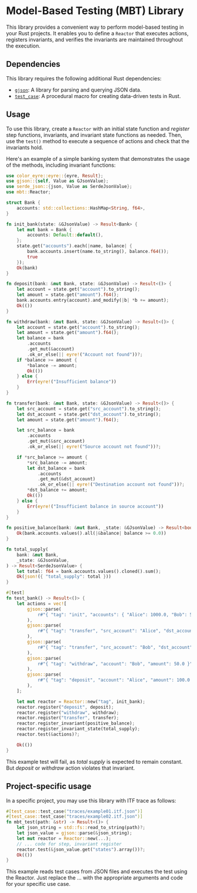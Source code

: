 # Model-Based Testing (MBT) Library

This library provides a convenient way to perform model-based testing in your
Rust projects. It enables you to define a `Reactor` that executes actions,
registers invariants, and verifies the invariants are maintained throughout the
execution.

## Dependencies

This library requires the following additional Rust dependencies:

- [`gjson`](https://docs.rs/gjson): A library for parsing and querying JSON
  data.
- [`test_case`](https://docs.rs/test_case): A procedural macro for creating
  data-driven tests in Rust.

## Usage

To use this library, create a `Reactor` with an initial state function and
_register_ step functions, invariants, and invariant state functions as needed.
Then, use the `test()` method to execute a sequence of actions and check that
the invariants hold.

Here's an example of a simple banking system that demonstrates the usage of the
methods, including invariant functions:

```rs
use color_eyre::eyre::{eyre, Result};
use gjson::{self, Value as GJsonValue};
use serde_json::{json, Value as SerdeJsonValue};
use mbt::Reactor;

struct Bank {
    accounts: std::collections::HashMap<String, f64>,
}

fn init_bank(state: &GJsonValue) -> Result<Bank> {
    let mut bank = Bank {
        accounts: Default::default(),
    };
    state.get("accounts").each(|name, balance| {
        bank.accounts.insert(name.to_string(), balance.f64());
        true
    });
    Ok(bank)
}

fn deposit(bank: &mut Bank, state: &GJsonValue) -> Result<()> {
    let account = state.get("account").to_string();
    let amount = state.get("amount").f64();
    bank.accounts.entry(account).and_modify(|b| *b += amount);
    Ok(())
}

fn withdraw(bank: &mut Bank, state: &GJsonValue) -> Result<()> {
    let account = state.get("account").to_string();
    let amount = state.get("amount").f64();
    let balance = bank
        .accounts
        .get_mut(&account)
        .ok_or_else(|| eyre!("Account not found"))?;
    if *balance >= amount {
        *balance -= amount;
        Ok(())
    } else {
        Err(eyre!("Insufficient balance"))
    }
}

fn transfer(bank: &mut Bank, state: &GJsonValue) -> Result<()> {
    let src_account = state.get("src_account").to_string();
    let dst_account = state.get("dst_account").to_string();
    let amount = state.get("amount").f64();

    let src_balance = bank
        .accounts
        .get_mut(&src_account)
        .ok_or_else(|| eyre!("Source account not found"))?;

    if *src_balance >= amount {
        *src_balance -= amount;
        let dst_balance = bank
            .accounts
            .get_mut(&dst_account)
            .ok_or_else(|| eyre!("Destination account not found"))?;
        *dst_balance += amount;
        Ok(())
    } else {
        Err(eyre!("Insufficient balance in source account"))
    }
}

fn positive_balance(bank: &mut Bank, _state: &GJsonValue) -> Result<bool> {
    Ok(bank.accounts.values().all(|&balance| balance >= 0.0))
}

fn total_supply(
    bank: &mut Bank,
    _state: &GJsonValue,
) -> Result<SerdeJsonValue> {
    let total: f64 = bank.accounts.values().cloned().sum();
    Ok(json!({ "total_supply": total }))
}

#[test]
fn test_bank() -> Result<()> {
    let actions = vec![
        gjson::parse(
            r#"{ "tag": "init", "accounts": { "Alice": 1000.0, "Bob": 500.0 }}"#,
        ),
        gjson::parse(
            r#"{ "tag": "transfer", "src_account": "Alice", "dst_account": "Bob", "amount": 200.0 }"#,
        ),
        gjson::parse(
            r#"{ "tag": "transfer", "src_account": "Bob", "dst_account": "Alice", "amount": 150.0 }"#,
        ),
        gjson::parse(
            r#"{ "tag": "withdraw", "account": "Bob", "amount": 50.0 }"#,
        ),
        gjson::parse(
            r#"{ "tag": "deposit", "account": "Alice", "amount": 100.0 }"#,
        ),
    ];

    let mut reactor = Reactor::new("tag", init_bank);
    reactor.register("deposit", deposit);
    reactor.register("withdraw", withdraw);
    reactor.register("transfer", transfer);
    reactor.register_invariant(positive_balance);
    reactor.register_invariant_state(total_supply);
    reactor.test(&actions)?;

    Ok(())
}
```

This example test will fail, as _total supply_ is expected to remain constant.
But _deposit_ or _withdraw_ action violates that invariant.

## Project-specific usage

In a specific project, you may use this library with ITF trace as follows:

```rs
#[test_case::test_case("traces/example01.itf.json")]
#[test_case::test_case("traces/example02.itf.json")]
fn mbt_test(path: &str) -> Result<()> {
    let json_string = std::fs::read_to_string(path)?;
    let json_value = gjson::parse(&json_string);
    let mut reactor = Reactor::new(...);
    // ... code for step, invariant register
    reactor.test(&json_value.get("states").array())?;
    Ok(())
}
```

This example reads test cases from JSON files and executes the test using the
Reactor. Just replace the ... with the appropriate arguments and code for your
specific use case.
